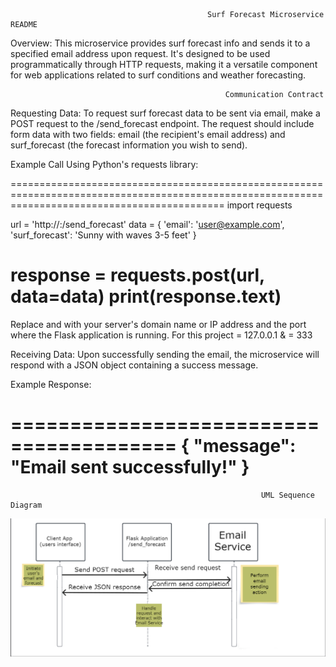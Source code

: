                                                 Surf Forecast Microservice README

Overview: This microservice provides surf forecast info and sends it to a specified email address upon request. It's designed to be used programmatically through HTTP requests, making it a versatile component for web applications related to surf conditions and weather forecasting.

                                                    Communication Contract
Requesting Data:
To request surf forecast data to be sent via email, make a POST request to the /send_forecast endpoint. The request should include form data with two fields: email (the recipient's email address) and surf_forecast (the forecast information you wish to send).

Example Call Using Python's requests library:

=================================================================================================================================================
import requests

url = 'http://<your-domain-or-IP>:<port>/send_forecast'
data = {
    'email': 'user@example.com',
    'surf_forecast': 'Sunny with waves 3-5 feet'
}

response = requests.post(url, data=data)
print(response.text)
===============================================================================================================================================

Replace <your-domain-or-IP> and <port> with your server's domain name or IP address and the port where the Flask application is running.
For this project <your-domain-or-IP> = 127.0.0.1 & <port> = 333


Receiving Data: Upon successfully sending the email, the microservice will respond with a JSON object containing a success message.

Example Response:

========================================
{
  "message": "Email sent successfully!"
}
========================================

                                                            UML Sequence Diagram
![Microservice UML](images/microserviceULM.jpg)